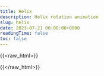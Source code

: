 ```yaml
---
title: Helix
description: Helix rotation animation
slug: helix
date: 2023-07-21 00:00:00+0000
readingTime: false
toc: false
---
```


{{<raw_html>}}
<style>
html, body {
  margin: 0;
  padding: 0;
  top: 0.5px;
  bottom: 0.5px;
  width: 100%;
  height: 100%;
}

canvas {
  width: 100%;
  height: 100%;
}
</style>
<html>
  <body onload="init();" onresize="updateDimensions();">
    <canvas id="canvas"></canvas>
  </body>
</html>

<script>
const LINKS = 10;
function init() {
  window.canvas = document.getElementById("canvas");
  window.ctx = window.canvas.getContext("2d");
  window.ctx.webkitImageSmoothingEnabled = true;

  window.color = 'aqua';
  const urlParams = new URLSearchParams(window.location.search);
  if (urlParams.has('color')) {
    window.color = urlParams.get('color');
  }
  updateDimensions();
}

function updateDimensions() {
  window.width = window.canvas.getBoundingClientRect().width;
  window.height = window.width / 2;
  window.canvas.width = window.width;
  window.canvas.height = window.height;
  window.helixHeight = window.height * 5 / 6;
  window.helixOffsetY = (window.height - window.helixHeight) / 2;
  window.helixWidth = window.helixHeight / 2;
  window.helixOffsetX = window.width / 2 - window.helixWidth / 2;
  window.ballSize = window.helixHeight / LINKS / 4;

  window.t = 0;
  redraw();
}

function redraw() {
  window.ctx.clearRect(0, 0, window.canvas.width, window.canvas.height);
  window.ctx.fillStyle = window.color;
  window.ctx.strokeStyle = 'white';

  for (let i = 0; i < LINKS; i++) {
    let delta = i * 3 / 5;
    let y = window.helixOffsetY + (i * 4 + 2) * window.ballSize;
    let x1 = window.width / 2 - Math.cos(t + delta) * window.helixWidth / 2;
    let x2 = window.width / 2 + Math.cos(t + delta) * window.helixWidth / 2;
    let size1 = window.ballSize - Math.sin(t) * window.ballSize / 3;
    let size2 = window.ballSize + Math.sin(t) * window.ballSize / 3;

    window.ctx.beginPath();
    window.ctx.moveTo(x1, y);
    window.ctx.lineTo(x2, y);
    window.ctx.stroke()
    drawBall(x1, y, size1); 
    drawBall(x2, y, size2); 
  }
}

function drawBall(x, y, size) {
  window.ctx.arc(x, y, size, 0, 2 * Math.PI);
  window.ctx.closePath();
  window.ctx.fill();
}

function update() {
  window.t+=0.02;
  redraw()
}

setInterval(update, 10);
</script>
{{</raw_html>}}
